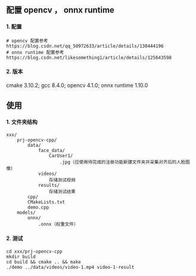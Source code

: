 ## 配置 opencv ， onnx runtime

#### 1. 配置

```
# opencv 配置参考 https://blog.csdn.net/qq_50972633/article/details/130444196
# onnx runtime 配置参考 https://blog.csdn.net/likesomething1/article/details/125643598
```

#### 2. 版本

cmake 3.10.2; gcc 8.4.0; opencv 4.1.0; onnx runtime 1.10.0

## 使用

#### 1. 文件夹结构

```
xxx/
    prj-opencv-cpp/
        data/
            face_data/
                CarUser1/
                    .jpg（应使用待完成的注册功能新建文件夹并采集对齐后的人脸图像）
            videos/
                存储测试视频
            results/
                存储测试结果
        cpp/
        CMakeLists.txt
        demo.cpp
    models/
        onnx/
            .onnx（权重文件）
```

#### 2. 测试

```
cd xxx/prj-opencv-cpp
mkdir build
cd build && cmake .. && make
./demo ../data/videos/video-1.mp4 video-1-result
```